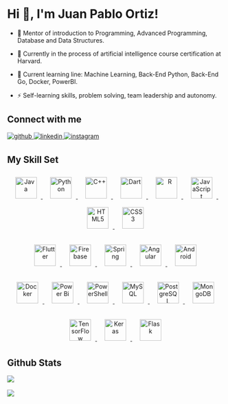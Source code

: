 # Hi 👋, I'm Juan Pablo Ortiz!  
  

- 🔭 Mentor of introduction to Programming, Advanced Programming, Database and Data Structures.  
  

- 🌱 Currently in the process of artificial intelligence course certification at Harvard.  
  

- 🧵 Current learning line: Machine Learning, Back-End Python, Back-End Go, Docker, PowerBI.  
  

- ⚡ Self-learning skills, problem solving, team leadership and autonomy.  
  

## Connect with me  
  

<a href="https://github.com/jpablo-ortiz" target="_blank">
<img src=https://img.shields.io/badge/github-%2324292e.svg?&style=for-the-badge&logo=github&logoColor=white alt=github style="margin-bottom: 5px;" />
</a>
<a href="https://linkedin.com/in/juan-pablo-ortiz-rubio" target="_blank">
<img src=https://img.shields.io/badge/linkedin-%231E77B5.svg?&style=for-the-badge&logo=linkedin&logoColor=white alt=linkedin style="margin-bottom: 5px;" />
</a>
<a href="https://instagram.com/lom_juanpa" target="_blank">
<img src=https://img.shields.io/badge/instagram-%23000000.svg?&style=for-the-badge&logo=instagram&logoColor=white alt=instagram style="margin-bottom: 5px;" />
</a>  
  

## My Skill Set  
  

<div align="center">  
<a href="https://www.java.com/es/" target="_blank" rel="noreferrer"> 
<img style="margin: 10px" src="https://profilinator.rishav.dev/skills-assets/java-original-wordmark.svg" alt="Java" height="50" />  
</a>
&nbsp;
<a href="https://www.python.org/" target="_blank" rel="noreferrer"> 
<img style="margin: 10px" src="https://profilinator.rishav.dev/skills-assets/python-original.svg" alt="Python" height="50" /> 
</a>
&nbsp;
<a href="https://es.wikipedia.org/wiki/C%2B%2B" target="_blank" rel="noreferrer"> 
<img style="margin: 10px" src="https://profilinator.rishav.dev/skills-assets/cplusplus-original.svg" alt="C++" height="50" />  
</a>
&nbsp;
<a href="https://dart.dev/" target="_blank" rel="noreferrer"> 
<img style="margin: 10px" src="https://profilinator.rishav.dev/skills-assets/dartlang-icon.svg" alt="Dart" height="50" />  
</a>
&nbsp;
<a href="https://www.r-project.org/" target="_blank" rel="noreferrer"> 
<img style="margin: 10px" src="https://profilinator.rishav.dev/skills-assets/r.svg" alt="R" height="50" />  
</a>
&nbsp;
<a href="https://developer.mozilla.org/es/docs/Web/JavaScript" target="_blank" rel="noreferrer"> 
<img style="margin: 10px" src="https://profilinator.rishav.dev/skills-assets/javascript-original.svg" alt="JavaScript" height="50" />  
</a>
&nbsp;
<a href="https://developer.mozilla.org/es/docs/Web/HTML" target="_blank" rel="noreferrer"> 
<img style="margin: 10px" src="https://profilinator.rishav.dev/skills-assets/html5-original-wordmark.svg" alt="HTML5" height="50" />  
</a>
&nbsp;
<a href="https://developer.mozilla.org/es/docs/Web/CSS" target="_blank" rel="noreferrer"> 
<img style="margin: 10px" src="https://profilinator.rishav.dev/skills-assets/css3-original-wordmark.svg" alt="CSS3" height="50" />  
</a>

<br/>
<br/>

<a href="https://flutter.dev/" target="_blank" rel="noreferrer"> 
<img style="margin: 10px" src="https://profilinator.rishav.dev/skills-assets/flutterio-icon.svg" alt="Flutter" height="50" />  
</a>
&nbsp;
<a href="https://firebase.google.com/" target="_blank" rel="noreferrer"> 
<img style="margin: 10px" src="https://profilinator.rishav.dev/skills-assets/firebase.png" alt="Firebase" height="50" />  
</a>
&nbsp;
<a href="https://spring.io/" target="_blank" rel="noreferrer"> 
<img style="margin: 10px" src="https://profilinator.rishav.dev/skills-assets/springio-icon.svg" alt="Spring" height="50" />  
</a>
&nbsp;
<a href="https://angular.io/" target="_blank" rel="noreferrer"> 
<img style="margin: 10px" src="https://profilinator.rishav.dev/skills-assets/angularjs-original.svg" alt="Angular" height="50" />  
</a>
&nbsp;
<a href="https://www.android.com" target="_blank" rel="noreferrer"> 
<img style="margin: 10px" src="https://profilinator.rishav.dev/skills-assets/android-original-wordmark.svg" alt="Android" height="50" />  
</a>

<br/>
<br/>

<a href="https://www.docker.com/" target="_blank" rel="noreferrer"> 
<img style="margin: 10px" src="https://profilinator.rishav.dev/skills-assets/docker-original-wordmark.svg" alt="Docker" height="50" />  
</a>
&nbsp;
<a href="https://powerbi.microsoft.com/" target="_blank" rel="noreferrer"> 
<img style="margin: 10px" src="https://profilinator.rishav.dev/skills-assets/powerbi.png" alt="Power Bi" height="50" />  
</a>
&nbsp;
<a href="https://docs.microsoft.com/en-us/powershell/" target="_blank" rel="noreferrer"> 
<img style="margin: 10px" src="https://profilinator.rishav.dev/skills-assets/powershell.png" alt="PowerShell" height="50" />  
</a>
&nbsp;
<a href="https://www.mysql.com/" target="_blank" rel="noreferrer"> 
<img style="margin: 10px" src="https://profilinator.rishav.dev/skills-assets/mysql-original-wordmark.svg" alt="MySQL" height="50" />  
</a>
&nbsp;
<a href="https://www.postgresql.org/" target="_blank" rel="noreferrer"> 
<img style="margin: 10px" src="https://profilinator.rishav.dev/skills-assets/postgresql-original-wordmark.svg" alt="PostgreSQL" height="50" />  
</a>
&nbsp;
<a href="https://www.mongodb.com/" target="_blank" rel="noreferrer"> 
<img style="margin: 10px" src="https://profilinator.rishav.dev/skills-assets/mongodb-original-wordmark.svg" alt="MongoDB" height="50" />  
</a>

<br/>
<br/>

<a href="https://www.tensorflow.org/" target="_blank" rel="noreferrer"> 
<img style="margin: 10px" src="https://profilinator.rishav.dev/skills-assets/tensorflow-icon.svg" alt="TensorFlow" height="50" />  
</a>
&nbsp;
<a href="https://keras.io/" target="_blank" rel="noreferrer"> 
<img style="margin: 10px" src="https://profilinator.rishav.dev/skills-assets/keras.png" alt="Keras" height="50" />  
</a>
&nbsp;
<a href="https://flask.palletsprojects.com/" target="_blank" rel="noreferrer"> 
<img style="margin: 10px" src="https://profilinator.rishav.dev/skills-assets/flask.png" alt="Flask" height="50" />  
</a>

</div>  

## Github Stats  
<div align="left">
    <img src="https://github-readme-stats.vercel.app/api?username=jpablo-ortiz&show_icons=true&count_private=true&hide_border=true" align="center">
</div>  
<br/>
<div align="left">
    <a href="https://www.buymeacoffee.com/jpabloortiz" target="_blank" style="display: inline-block;">
        <img
            src="https://img.shields.io/badge/Donate-Buy%20Me%20A%20Coffee-orange.svg?style=flat-square" 
            align="center"
        />
    </a>
</div>  
